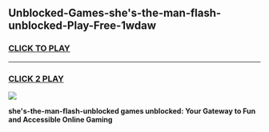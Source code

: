 
## Unblocked-Games-she's-the-man-flash-unblocked-Play-Free-1wdaw
<h3>
<a href="https://premium76.site?title=she's-the-man-flash-unblocked&ref=12A">CLICK TO PLAY</a></h3>
<hr>

<h3>
<a href="https://premium76.site?title=she's-the-man-flash-unblocked&ref=12A">CLICK 2 PLAY</a>
  
</h3>

<a href="https://premium76.site?title=she's-the-man-flash-unblocked&ref=12A"><img src="https://clearcache.store/games.png"></a>


**she's-the-man-flash-unblocked games unblocked: Your Gateway to Fun and Accessible Online Gaming**
